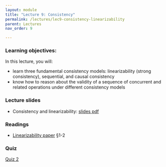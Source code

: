 ```yaml
---
layout: module
title: "Lecture 9: Consistency"
permalink: /lectures/lec9-consistency-linearizability
parent: Lectures
nav_order: 9

---
```


### Learning objectives:
In this lecture, you will:

* learn three fundamental consistency models: linearizability (strong consistency), sequential, and causal consistency
* know how to reason about the validity of a sequence of concurrent and related operations under different consistency models


### Lecture slides

* Consistency and linearizability: [slides pdf](/cs4740-fall24/assets/docs/lec9-consistency-linearizability.pdf)


### Readings

* [Linearizability paper](https://dl.acm.org/doi/10.1145/78969.78972) §1-2  

### Quiz

<a href="https://forms.gle/u5Uj7kbKHWR9wgxr9">Quiz 2</a>
